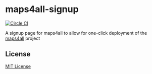 # maps4all-signup
[![Circle CI](https://circleci.com/gh/hack4impact/flask-base.svg?style=svg)](https://circleci.com/gh/hack4impact/flask-base)

A signup page for maps4all to allow for one-click deployment of the [maps4all](https://github.com/hack4impact/maps4all) project 

## License
[MIT License](LICENSE.md)
